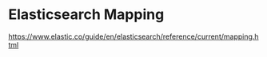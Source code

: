 # Elasticsearch Mapping

https://www.elastic.co/guide/en/elasticsearch/reference/current/mapping.html

